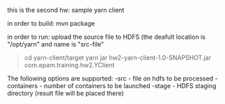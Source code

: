 this is the second hw: sample yarn client

in order to build:
mvn package


in order to run:
upload the source file to HDFS (the deafult location is "/opt/yarn" and name is "src-file"
>cd yarn-client/target
>yarn jar hw2-yarn-client-1.0-SNAPSHOT.jar com.epam.training.hw2.YClient

The following options are supported:
-src - file on hdfs to be processed
-containers - number of containers to be launched
-stage - HDFS staging directory (result file will be placed there)

